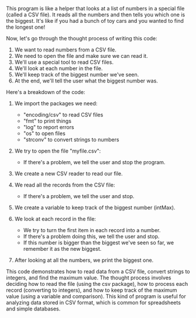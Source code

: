 This program is like a helper that looks at a list of numbers in a special file (called a CSV file). It reads all the numbers and then tells you which one is the biggest. It's like if you had a bunch of toy cars and you wanted to find the longest one!

Now, let's go through the thought process of writing this code:

1. We want to read numbers from a CSV file.
2. We need to open the file and make sure we can read it.
3. We'll use a special tool to read CSV files.
4. We'll look at each number in the file.
5. We'll keep track of the biggest number we've seen.
6. At the end, we'll tell the user what the biggest number was.

Here's a breakdown of the code:

1. We import the packages we need:
   - "encoding/csv" to read CSV files
   - "fmt" to print things
   - "log" to report errors
   - "os" to open files
   - "strconv" to convert strings to numbers

2. We try to open the file "myfile.csv":
   - If there's a problem, we tell the user and stop the program.

3. We create a new CSV reader to read our file.

4. We read all the records from the CSV file:
   - If there's a problem, we tell the user and stop.

5. We create a variable to keep track of the biggest number (intMax).

6. We look at each record in the file:
   - We try to turn the first item in each record into a number.
   - If there's a problem doing this, we tell the user and stop.
   - If this number is bigger than the biggest we've seen so far, we remember it as the new biggest.

7. After looking at all the numbers, we print the biggest one.

This code demonstrates how to read data from a CSV file, convert strings to integers, and find the maximum value. The thought process involves deciding how to read the file (using the csv package), how to process each record (converting to integers), and how to keep track of the maximum value (using a variable and comparison). This kind of program is useful for analyzing data stored in CSV format, which is common for spreadsheets and simple databases.

